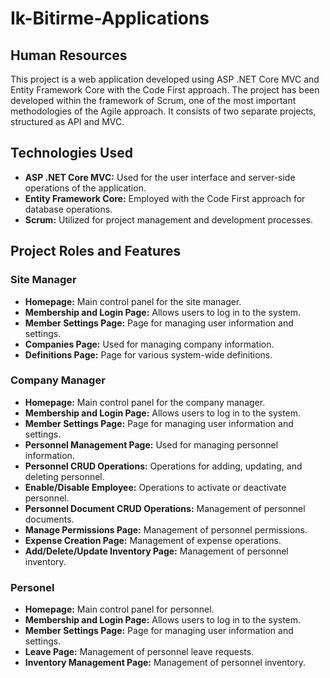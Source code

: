 # Ik-Bitirme-Applications

## Human Resources

This project is a web application developed using ASP .NET Core MVC and Entity Framework Core with the Code First approach. The project has been developed within the framework of Scrum, one of the most important methodologies of the Agile approach. It consists of two separate projects, structured as API and MVC.

## Technologies Used

- **ASP .NET Core MVC:** Used for the user interface and server-side operations of the application.
- **Entity Framework Core:** Employed with the Code First approach for database operations.
- **Scrum:** Utilized for project management and development processes.

## Project Roles and Features

### Site Manager

- **Homepage:** Main control panel for the site manager.
- **Membership and Login Page:** Allows users to log in to the system.
- **Member Settings Page:** Page for managing user information and settings.
- **Companies Page:** Used for managing company information.
- **Definitions Page:** Page for various system-wide definitions.

### Company Manager

- **Homepage:** Main control panel for the company manager.
- **Membership and Login Page:** Allows users to log in to the system.
- **Member Settings Page:** Page for managing user information and settings.
- **Personnel Management Page:** Used for managing personnel information.
- **Personnel CRUD Operations:** Operations for adding, updating, and deleting personnel.
- **Enable/Disable Employee:** Operations to activate or deactivate personnel.
- **Personnel Document CRUD Operations:** Management of personnel documents.
- **Manage Permissions Page:** Management of personnel permissions.
- **Expense Creation Page:** Management of expense operations.
- **Add/Delete/Update Inventory Page:** Management of personnel inventory.

### Personel

- **Homepage:** Main control panel for personnel.
- **Membership and Login Page:** Allows users to log in to the system.
- **Member Settings Page:** Page for managing user information and settings.
- **Leave Page:** Management of personnel leave requests.
- **Inventory Management Page:** Management of personnel inventory.
